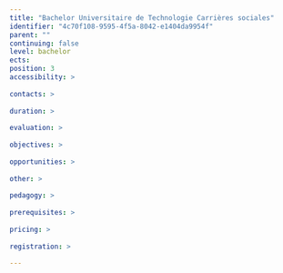 ```yaml
---
title: "Bachelor Universitaire de Technologie Carrières sociales"
identifier: "4c70f108-9595-4f5a-8042-e1404da9954f"
parent: ""
continuing: false
level: bachelor
ects: 
position: 3
accessibility: >
   
contacts: >
   
duration: >
   
evaluation: >
   
objectives: >
   
opportunities: >
   
other: >
   
pedagogy: >
   
prerequisites: >
   
pricing: >
   
registration: >
   
---
```


